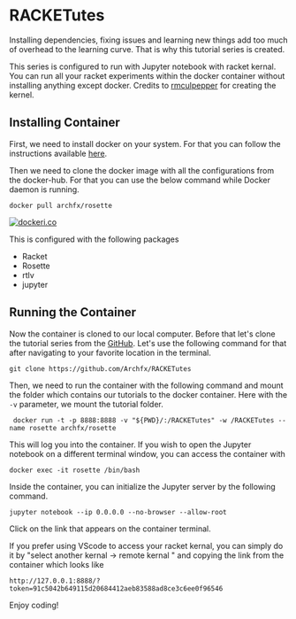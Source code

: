RACKETutes
===

Installing dependencies, fixing issues and learning new things add too much of overhead to the learning curve. That is why this tutorial series is created. 

This series is configured to run with Jupyter notebook with racket kernal. You can run all your racket experiments within the docker container without installing anything except docker. Credits to [rmculpepper](https://github.com/rmculpepper/iracket) for creating the kernel.

Installing Container
----
First, we need to install docker on your system. For that you can follow the instructions available [here](https://docs.docker.com/engine/install/).

Then we need to clone the docker image with all the configurations from the docker-hub. For that you can use the below command while Docker daemon is running.

```shell
docker pull archfx/rosette
```



[![dockeri.co](https://dockerico.blankenship.io/image/archfx/rosette)](https://hub.docker.com/r/archfx/rosette)

This is configured with the following packages

- Racket
- Rosette
- rtlv
- jupyter


Running the Container
----
Now the container is cloned to our local computer. Before that let's clone the tutorial series from the [GitHub](). Let's use the following command for that after navigating to your favorite location in the terminal.

```shell
git clone https://github.com/Archfx/RACKETutes
```

Then, we need to run the container with the following command and mount the folder which contains our tutorials to the docker container. Here with the `-v` parameter, we mount the tutorial folder.


```shell 
 docker run -t -p 8888:8888 -v "${PWD}/:/RACKETutes" -w /RACKETutes --name rosette archfx/rosette
```
This will log you into the container. If you wish to open the Jupyter notebook on a different terminal window, you can access the container with

```shell
docker exec -it rosette /bin/bash
```
Inside the container, you can initialize the  Jupyter server by the following command.

```shell
jupyter notebook --ip 0.0.0.0 --no-browser --allow-root
```

Click on the link that appears on the container terminal.

If you prefer using VScode to access your racket kernal, you can simply do it by "select another kernal -> remote kernal " and copying the link from the container which looks like

```shell
http://127.0.0.1:8888/?token=91c5042b649115d20684412aeb83588ad8ce3c6ee0f96546
```

Enjoy coding!